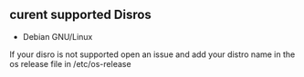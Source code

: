 ## curent supported Disros 
* Debian GNU/Linux


If your disro is not supported open an issue and add your distro name in the os release file in /etc/os-release